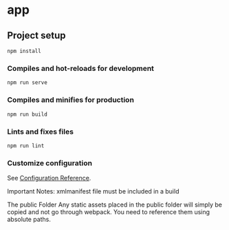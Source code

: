 # app

## Project setup

```
npm install
```

### Compiles and hot-reloads for development

```
npm run serve
```

### Compiles and minifies for production

```
npm run build
```

### Lints and fixes files

```
npm run lint
```

### Customize configuration

See [Configuration Reference](https://cli.vuejs.org/config/).

Important Notes: xmlmanifest file must be included in a build

The public Folder
Any static assets placed in the public folder will simply be copied and not go through webpack. You need to reference them using absolute paths.
